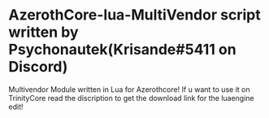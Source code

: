 # AzerothCore-lua-MultiVendor script written by Psychonautek(Krisande#5411 on Discord)

Multivendor Module written in Lua for Azerothcore! If u want to use it on TrinityCore read the discription to get the download link for the luaengine edit!
